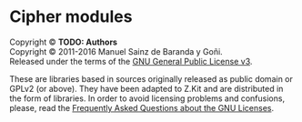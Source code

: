 # Cipher modules
Copyright © __TODO: Authors__  
Copyright © 2011-2016 Manuel Sainz de Baranda y Goñi.  
Released under the terms of the [GNU General Public License v3](http://www.gnu.org/copyleft/gpl.html).

These are libraries based in sources originally released as public domain or GPLv2 (or above). They have been adapted to Z.Kit and are distributed in the form of libraries. In order to avoid licensing problems and confusions, please, read the [Frequently Asked Questions about the GNU Licenses](http://www.gnu.org/licenses/gpl-faq.en.html#AllCompatibility).
